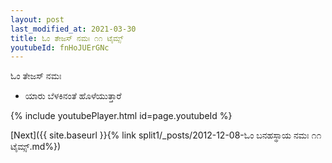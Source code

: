 ```yaml
---
layout: post
last_modified_at: 2021-03-30
title: ಓಂ ತೇಜಸ್ ನಮಃ ೧೧ ಟೈಮ್ಸ್
youtubeId: fnHoJUErGNc
---
```

 
 
 ಓಂ ತೇಜಸ್ ನಮಃ  
 
 -  ಯಾರು ಬೆಳಕಿನಂತೆ ಹೊಳೆಯುತ್ತಾರೆ 
 
  
 
  
 
 
 
 
 
 


{% include youtubePlayer.html id=page.youtubeId %}
 
[Next]({{ site.baseurl }}{% link  split1/_posts/2012-12-08-ಓಂ ಬನಹಸ್ಥಾಯ ನಮಃ ೧೧ ಟೈಮ್ಸ್.md%})
 
